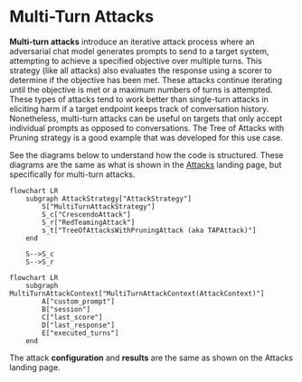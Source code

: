 # Multi-Turn Attacks

**Multi-turn attacks** introduce an iterative attack process where an adversarial chat model generates prompts to send to a target system, attempting to achieve a specified objective over multiple turns. This strategy (like all attacks) also evaluates the response using a scorer to determine if the objective has been met. These attacks continue iterating until the objective is met or a maximum numbers of turns is attempted. These types of attacks tend to work better than single-turn attacks in eliciting harm if a target endpoint keeps track of conversation history. Nonetheless, multi-turn attacks can be useful on targets that only accept individual prompts as opposed to conversations. The Tree of Attacks with Pruning strategy is a good example that was developed for this use case.

See the diagrams below to understand how the code is structured. These diagrams are the same as what is shown in the [Attacks](../0_attack.md) landing page, but specifically for multi-turn attacks.

```{mermaid}
flowchart LR
    subgraph AttackStrategy["AttackStrategy"]
        S["MultiTurnAttackStrategy"]
        S_c["CrescendoAttack"]
        S_r["RedTeamingAttack"]
        s_t["TreeOfAttacksWithPruningAttack (aka TAPAttack)"]
    end

    S-->S_c
    S-->S_r
```

```{mermaid}
flowchart LR
    subgraph MultiTurnAttackContext["MultiTurnAttackContext(AttackContext)"]
        A["custom_prompt"]
        B["session"]
        C["last_score"]
        D["last_response"]
        E["executed_turns"]
    end
```

The attack **configuration** and **results** are the same as shown on the Attacks landing page.
